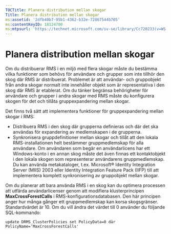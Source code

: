 ```yaml
---
TOCTitle: Planera distribution mellan skogar
Title: Planera distribution mellan skogar
ms:assetid: '2dfb40b7-95b1-4362-b32e-72867544b705'
ms:contentKeyID: 18124700
ms:mtpsurl: 'https://technet.microsoft.com/sv-se/library/Cc720233(v=WS.10)'
---
```


Planera distribution mellan skogar
==================================

Om du distribuerar RMS i en miljö med flera skogar måste du bestämma vilka funktioner som behövs för användare och grupper som inte tillhör den skog där RMS är distribuerat. Problemet är att användar- och gruppobjekt från andra skogar normalt inte innehåller objekt som är representativa i den skog där RMS är etablerat. Om du tänker begränsa behörigheter för användare och grupper i andra skogar med RMS måste du konfigurera skogen för det och tillåta gruppexpandering mellan skogar.

Det finns två sätt att implementera funktioner för gruppexpandering mellan skogar i RMS:

-   Distribuera RMS i den skog där grupperna definieras och där det ska användas för expandering av medlemskapen i de grupperna.
-   Synkronisera gruppdefinitioner mellan skogar och tillåt att den lokala RMS-installationen helt bestämmer gruppmedlemskap för alla användare. Om användaren som begär en användarlicens har ett Windows-konto i en annan skog måste det även finnas ett kontaktobjekt i den lokala skogen som representerar användarens gruppmedlemskap. Du kan använda metakataloger, t.ex. Microsoft® Identity Integration Server (MIIS) 2003 eller Identity Integration Feature Pack (IIFP) till att implementera komplett synkronisering av gruppobjekt mellan skogar.

Om du planerar att bara använda RMS i en skog kan du optimera processen att utfärda användarlicenser genom att modifiera klusterprincipen **MaxCrossForestCalls** i RMS-konfigurationsdatabasen. Den här principen anger hur många gånger ett gruppmedlemskap kan korsa skogsgränser. Standardvärdet är 10. Om du vill ändra det värdet till 0 använder du följande SQL-kommando:

`update DRMS_ClusterPolicies set PolicyData=0 där PolicyName='MaxCrossForestCalls'`
